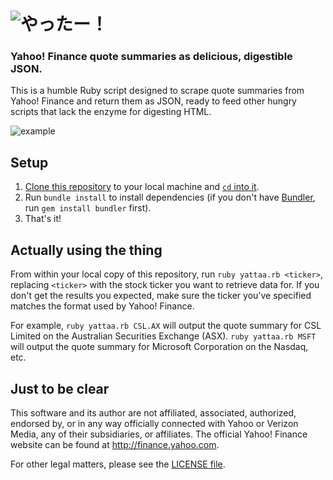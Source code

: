 # ![やったー！](https://user-images.githubusercontent.com/19504141/63206124-05985a00-c0f2-11e9-8f41-8a5632071260.png)
### Yahoo! Finance quote summaries as delicious, digestible JSON.

This is a humble Ruby script designed to scrape quote summaries from Yahoo! Finance and return them as JSON, ready to feed other hungry scripts that lack the enzyme for digesting HTML.

![example](https://user-images.githubusercontent.com/19504141/63202656-20f16e00-c0ce-11e9-9bac-a98d04bffdc7.jpg)

## Setup

1. [Clone this repository](https://help.github.com/en/articles/cloning-a-repository) to your local machine and [`cd` into it](https://www.learnenough.com/command-line-tutorial/basics).
2. Run `bundle install` to install dependencies (if you don't have [Bundler](https://bundler.io/), run `gem install bundler` first).
3. That's it!

## Actually using the thing
From within your local copy of this repository, run `ruby yattaa.rb <ticker>`, replacing `<ticker>` with the stock ticker you want to retrieve data for. If you don't get the results you expected, make sure the ticker you've specified matches the format used by Yahoo! Finance.

For example, `ruby yattaa.rb CSL.AX` will output the quote summary for CSL Limited on the Australian Securities Exchange (ASX). `ruby yattaa.rb MSFT` will output the quote summary for Microsoft Corporation on the Nasdaq, etc.

## Just to be clear
This software and its author are not affiliated, associated, authorized, endorsed by, or in any way officially connected with Yahoo or Verizon Media, any of their subsidiaries, or affiliates. The official Yahoo! Finance website can be found at http://finance.yahoo.com.

For other legal matters, please see the [LICENSE file](LICENSE).
